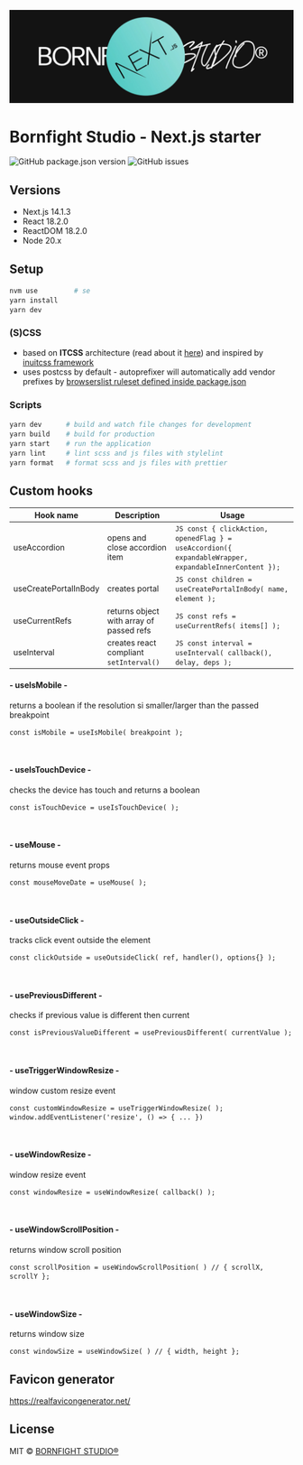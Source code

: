 ![alt text](https://github.com/bornfight-studio/bfs-nextjs-starter/blob/master/cover.jpg?raw=true)

# Bornfight Studio - Next.js starter

![GitHub package.json version](https://img.shields.io/github/package-json/v/bornfight-studio/bfs-nextjs-starter?style=flat-square)
![GitHub issues](https://img.shields.io/github/issues/bornfight-studio/bfs-nextjs-starter?style=flat-square)

## Versions

-   Next.js 14.1.3
-   React 18.2.0
-   ReactDOM 18.2.0
-   Node 20.x

## Setup

```bash
nvm use         # se
yarn install
yarn dev
```

### (S)CSS

-   based on **ITCSS** architecture (read about
    it [here](https://www.xfive.co/blog/itcss-scalable-maintainable-css-architecture/)) and inspired
    by [inuitcss framework](https://github.com/inuitcss/inuitcss)
-   uses postcss by default - autoprefixer will automatically add vendor prefixes
    by [browserslist ruleset defined inside package.json](https://github.com/postcss/autoprefixer#browsers)

### Scripts

```bash
yarn dev      # build and watch file changes for development
yarn build    # build for production
yarn start    # run the application
yarn lint     # lint scss and js files with stylelint
yarn format   # format scss and js files with prettier
```

## Custom hooks

| Hook name             | Description                              | Usage                                                                                                  |
| --------------------- | ---------------------------------------- | ------------------------------------------------------------------------------------------------------ |
| useAccordion          | opens and close accordion item           | `JS const { clickAction, openedFlag } = useAccordion({ expandableWrapper, expandableInnerContent }); ` |
| useCreatePortalInBody | creates portal                           | `JS const children = useCreatePortalInBody( name, element ); `                                         |
| useCurrentRefs        | returns object with array of passed refs | `JS const refs = useCurrentRefs( items[] ); `                                                          |
| useInterval           | creates react compliant `setInterval()`  | `JS const interval = useInterval( callback(), delay, deps ); `                                         |

#### - useIsMobile -

returns a boolean if the resolution si smaller/larger than the passed breakpoint

```JS
const isMobile = useIsMobile( breakpoint );
```

&nbsp;

#### - useIsTouchDevice -

checks the device has touch and returns a boolean

```JS
const isTouchDevice = useIsTouchDevice( );
```

&nbsp;

#### - useMouse -

returns mouse event props

```JS
const mouseMoveDate = useMouse( );
```

&nbsp;

#### - useOutsideClick -

tracks click event outside the element

```JS
const clickOutside = useOutsideClick( ref, handler(), options{} );
```

&nbsp;

#### - usePreviousDifferent -

checks if previous value is different then current

```JS
const isPreviousValueDifferent = usePreviousDifferent( currentValue );
```

&nbsp;

#### - useTriggerWindowResize -

window custom resize event

```JS
const customWindowResize = useTriggerWindowResize( );
window.addEventListener('resize', () => { ... })
```

&nbsp;

#### - useWindowResize -

window resize event

```JS
const windowResize = useWindowResize( callback() );
```

&nbsp;

#### - useWindowScrollPosition -

returns window scroll position

```JS
const scrollPosition = useWindowScrollPosition( ) // { scrollX, scrollY };
```

&nbsp;

#### - useWindowSize -

returns window size

```JS
const windowSize = useWindowSize( ) // { width, height };
```

## Favicon generator

https://realfavicongenerator.net/

## License

MIT © [BORNFIGHT STUDIO®](https://www.bornfight.studio)
